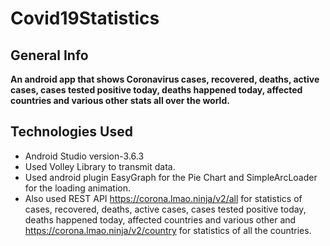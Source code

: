 # Covid19Statistics

## General Info

**An android app that shows Coronavirus cases, recovered, deaths, active cases, cases tested positive today, deaths happened today, affected countries and various other stats all over the world.**

## Technologies Used

* Android Studio version-3.6.3
* Used Volley Library to transmit data.
* Used android plugin EasyGraph for the Pie Chart and SimpleArcLoader for the loading animation.
* Also used REST API https://corona.lmao.ninja/v2/all for statistics of cases, recovered, deaths, active cases, cases tested positive today, deaths happened today, affected countries and various other and https://corona.lmao.ninja/v2/country for statistics of all the countries.
